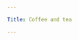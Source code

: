 ```yaml
---

Title: Coffee and tea

---
```


<VocabWord translation_en="Coffee" />
<VocabWord translation_en="Black tea" />
<VocabWord translation_en="Green tea" />
<VocabWord translation_en="Milk" />
<VocabWord translation_en="Sugar" />
<VocabWord translation_en="Pastries" />
